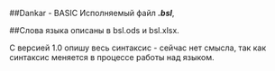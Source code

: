 ##Dankar - BASIC
Исполняемый файл ___.bsl___,

##Слова языка описаны в bsl.ods и bsl.xlsx.

С версией 1.0 опишу весь синтаксис - сейчас нет смысла, так как синтаксис меняется в процессе работы над языком.

